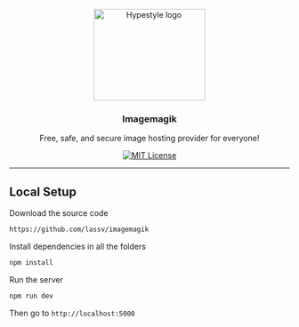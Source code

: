 <p align="center">
  <a href="https://www.imagemagik.tk">
    <img src="https://www.imagemagik.tk/uploads/VkMa5yca1tMH9Pq-upload.png" alt="Hypestyle logo" width="200" height="165">
  </a>
</p>

<h3 align="center">Imagemagik</h3>

<p align="center">
  Free, safe, and secure image hosting provider for everyone!
  <br>

<div align="center">

[![MIT License](https://img.shields.io/apm/l/atomic-design-ui.svg?style=plastic)](https://github.com/lassev05/imagemagik/blob/master/LICENSE)

</div>

---

## Local Setup

Download the source code

```bash
https://github.com/lassv/imagemagik
```

Install dependencies in all the folders

```bash
npm install
```

Run the server

```bash
npm run dev
```


Then go to <code>http://localhost:5000</code>
